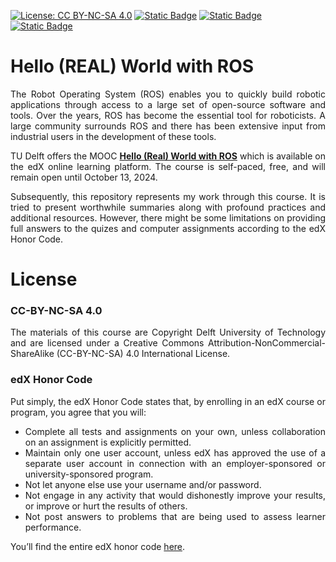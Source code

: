 [![License: CC BY-NC-SA 4.0](https://img.shields.io/badge/License-CC_BY--NC--SA_4.0-lightgrey.svg)](https://creativecommons.org/licenses/by-nc-sa/4.0/)
[![Static Badge](https://img.shields.io/badge/edX-DelftX-blue?logo=edx)](https://www.edx.org/learn/robotics/delft-university-of-technology-hello-real-world-with-ros-robot-operating-system/)
[![Static Badge](https://img.shields.io/badge/Ubuntu-20.04-green?logo=ubuntu)](https://releases.ubuntu.com/focal/)
[![Static Badge](https://img.shields.io/badge/ROS-noetic-violet?logo=ros)](http://wiki.ros.org/noetic)


# Hello (REAL) World with ROS
<div align="justify">

The Robot Operating System (ROS) enables you to quickly build robotic applications through access to a large set of open-source software and tools. Over the years, ROS has become the essential tool for roboticists. A large community surrounds ROS and there has been extensive input from industrial users in the development of these tools.

TU Delft offers the MOOC [**Hello (Real) World with ROS**](https://www.edx.org/learn/robotics/delft-university-of-technology-hello-real-world-with-ros-robot-operating-system) which is available on the edX online learning platform. The course is self-paced, free, and will remain open until October 13, 2024. 

Subsequently, this repository represents my work through this course. It is tried to present worthwhile summaries along with profound practices and additional resources. However, there might be some limitations on providing full answers to the quizes and computer assignments according to the edX Honor Code.

</div>


# License
<div align="justify">
  
### CC-BY-NC-SA 4.0

The materials of this course are Copyright Delft University of Technology and are licensed under a Creative Commons Attribution-NonCommercial-ShareAlike (CC-BY-NC-SA) 4.0 International License.

### edX Honor Code

Put simply, the edX Honor Code states that, by enrolling in an edX course or program, you agree that you will:
- Complete all tests and assignments on your own, unless collaboration on an assignment is explicitly permitted.
- Maintain only one user account, unless edX has approved the use of a separate user account in connection with an employer-sponsored or university-sponsored program.
- Not let anyone else use your username and/or password.
- Not engage in any activity that would dishonestly improve your results, or improve or hurt the results of others.
- Not post answers to problems that are being used to assess learner performance.

You’ll find the entire edX honor code [here](https://www.edx.org/learn/robotics/delft-university-of-technology-hello-real-world-with-ros-robot-operating-system).

</div>

